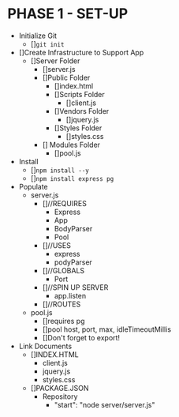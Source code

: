 PHASE 1 - SET-UP
===
- Initialize Git
    - []``` git init ```
- []Create Infrastructure to Support App
    - []Server Folder
        - []server.js
        - []Public Folder
            - []index.html
            - []Scripts Folder
                - []client.js
            - []Vendors Folder
                - []jquery.js
            - []Styles Folder
                - []styles.css
        - [] Modules Folder
            - []pool.js
- Install
    - []```npm install --y```
    - []```npm install express pg```
- Populate
    - server.js
        - []//REQUIRES
            - Express
            - App
            - BodyParser
            - Pool
        - []//USES
            - express
            - podyParser
        - []//GLOBALS
            - Port
        - []//SPIN UP SERVER
            - app.listen
        - []//ROUTES
    - pool.js
        - []requires pg
        - []pool
            host, port, max, idleTimeoutMillis
        - []Don't forget to export!
- Link Documents
    - []INDEX.HTML
        - client.js
        - jquery.js
        - styles.css
    - []PACKAGE.JSON
        - Repository
            - "start": "node server/server.js"
